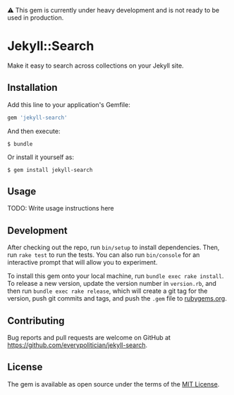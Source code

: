 :warning: This gem is currently under heavy development and is not ready to be used in production.

# Jekyll::Search

Make it easy to search across collections on your Jekyll site.

## Installation

Add this line to your application's Gemfile:

```ruby
gem 'jekyll-search'
```

And then execute:

    $ bundle

Or install it yourself as:

    $ gem install jekyll-search

## Usage

TODO: Write usage instructions here

## Development

After checking out the repo, run `bin/setup` to install dependencies. Then, run `rake test` to run the tests. You can also run `bin/console` for an interactive prompt that will allow you to experiment.

To install this gem onto your local machine, run `bundle exec rake install`. To release a new version, update the version number in `version.rb`, and then run `bundle exec rake release`, which will create a git tag for the version, push git commits and tags, and push the `.gem` file to [rubygems.org](https://rubygems.org).

## Contributing

Bug reports and pull requests are welcome on GitHub at https://github.com/everypolitician/jekyll-search.

## License

The gem is available as open source under the terms of the [MIT License](http://opensource.org/licenses/MIT).

